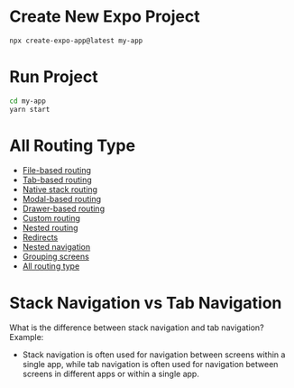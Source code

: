 # Create New Expo Project

```bash
npx create-expo-app@latest my-app
```

# Run Project  

```bash
cd my-app
yarn start
```   

# All Routing Type 

- [File-based routing](https://docs.expo.dev/router/introduction)
- [Tab-based routing](https://docs.expo.dev/router/introduction)
- [Native stack routing](https://docs.expo.dev/router/introduction)
- [Modal-based routing](https://docs.expo.dev/router/introduction)
- [Drawer-based routing](https://docs.expo.dev/router/introduction)
- [Custom routing](https://docs.expo.dev/router/introduction)
- [Nested routing](https://docs.expo.dev/router/introduction)
- [Redirects](https://docs.expo.dev/router/introduction)
- [Nested navigation](https://docs.expo.dev/router/introduction)
- [Grouping screens](https://docs.expo.dev/router/introduction)
- [All routing type](https://docs.expo.dev/router/introduction)


# Stack Navigation vs Tab Navigation
  What is the difference between stack navigation and tab navigation?
   Example:
   - Stack navigation is often used for navigation between screens within a single app, while tab navigation is often used for navigation between screens in different apps or within a single app.

   


  